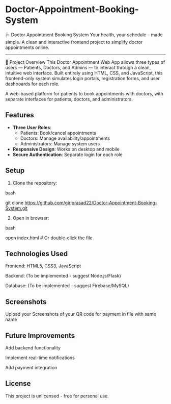 # Doctor-Appointment-Booking-System
🩺 Doctor Appointment Booking System
Your health, your schedule – made simple.
A clean and interactive frontend project to simplify doctor appointments online.
________________________________________
📌 Project Overview
This Doctor Appointment Web App allows three types of users — Patients, Doctors, and Admins — to interact through a clean, intuitive web interface. Built entirely using HTML, CSS, and JavaScript, this frontend-only system simulates login portals, registration forms, and user dashboards for each role.

A web-based platform for patients to book appointments with doctors, with separate interfaces for patients, doctors, and administrators.



## Features
- **Three User Roles**:
  - Patients: Book/cancel appointments
  - Doctors: Manage availability/appointments
  - Administrators: Manage system users
- **Responsive Design**: Works on desktop and mobile
- **Secure Authentication**: Separate login for each role

## Setup
1. Clone the repository:
   
bash

git clone https://github.com/giriprasad22/Doctor-Appointment-Booking-System.git


2. Open in browser:
   
bash

open index.html  # Or double-click the file

## Technologies Used
Frontend: HTML5, CSS3, JavaScript

Backend: (To be implemented - suggest Node.js/Flask)

Database: (To be implemented - suggest Firebase/MySQL)


## Screenshots
Upload your Screenshots of your QR code for payment in file with same name

## Future Improvements
Add backend functionality

Implement real-time notifications

Add payment integration

## License
This project is unlicensed - free for personal use.
